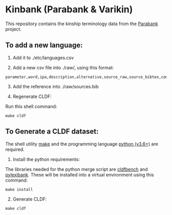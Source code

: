 Kinbank (Parabank & Varikin)
============================

This repository contains the kinship terminology data from the [Parabank](https://github.com/parabank/parabank-kinship-data) project. 


To add a new language:
----------------------

1. Add it to ./etc/languages.csv

2. Add a new csv file into ./raw/, using this format:

```csv:
parameter,word,ipa,description,alternative,source_raw,source_bibtex,comment
```

3. Add the reference into ./raw/sources.bib

4. Regenerate CLDF:

Run this shell command:

```shell
make cldf
```

To Generate a CLDF dataset:
---------------------------

The shell utility [make](https://www.gnu.org/software/make/) and the programming language [python (v3.6+)](https://www.python.org/) are required.

1. Install the python requirements:

The libraries needed for the python merge script are [cldfbench](https://pypi.org/project/cldfbench/0.2.0/) and [pylexibank](https://pypi.org/project/pylexibank/). These will be
installed into a virtual environment using this command:

```shell
make install
```

2. Generate CLDF:

```shell
make cldf
```
